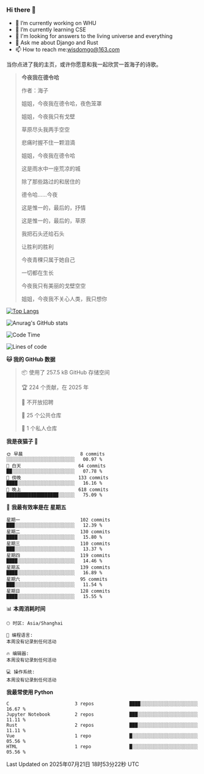 ### Hi there 👋



- 🔭 I’m currently working on WHU
- 🌱 I’m currently learning CSE
- 🤔 I'm looking for answers to the living universe and everything
- 💬 Ask me about Django and Rust
- 📫 How to reach me:wisdomgo@163.com

当你点进了我的主页，或许你愿意和我一起欣赏一首海子的诗歌。

>**今夜我在德令哈**
>
>作者：海子
>
>姐姐，今夜我在德令哈，夜色笼罩
>
>姐姐，今夜我只有戈壁
>
>草原尽头我两手空空
>
>悲痛时握不住一颗泪滴
>
>姐姐，今夜我在德令哈
>
>这是雨水中一座荒凉的城
>
>除了那些路过的和居住的
>
>德令哈......今夜
>
>这是惟一的，最后的，抒情
>
>这是惟一的，最后的，草原
>
>我把石头还给石头
>
>让胜利的胜利
>
>今夜青稞只属于她自己
>
>一切都在生长
>
>今夜我只有美丽的戈壁空空
>
>姐姐，今夜我不关心人类，我只想你



[![Top Langs](https://github-readme-stats.vercel.app/api/top-langs/?username=wisdomgo&theme=onedark)](https://github.com/anuraghazra/github-readme-stats)

![Anurag's GitHub stats](https://github-readme-stats.vercel.app/api?username=wisdomgo&hide=contribs,stars&theme=synthwave)

<!--START_SECTION:waka-->
![Code Time](http://img.shields.io/badge/Code%20Time-465%20hrs%2038%20mins-blue)

![Lines of code](https://img.shields.io/badge/%E4%BB%8E%E3%80%8CHello%20World%E3%80%8D%E8%B5%B7%E6%88%91%E5%B7%B2%E7%BB%8F%E5%86%99%E4%BA%86-6.4%20million%20%E8%A1%8C%E4%BB%A3%E7%A0%81-blue)

**🐱 我的 GitHub 数据** 

> 📦  使用了 257.5 kB GitHub 存储空间 
 > 
> 🏆 224 个贡献，在 2025 年
 > 
> 🚫 不开放招聘
 > 
> 📜 25 个公共仓库 
 > 
> 🔑 1 个私人仓库 
 > 
**我是夜猫子 🦉** 

```text
🌞 早晨                     8 commits           ░░░░░░░░░░░░░░░░░░░░░░░░░   00.97 % 
🌆 白天                     64 commits          ██░░░░░░░░░░░░░░░░░░░░░░░   07.78 % 
🌃 傍晚                     133 commits         ████░░░░░░░░░░░░░░░░░░░░░   16.16 % 
🌙 晚上                     618 commits         ███████████████████░░░░░░   75.09 % 
```
📅 **我最有效率是在 星期五** 

```text
星期一                      102 commits         ███░░░░░░░░░░░░░░░░░░░░░░   12.39 % 
星期二                      130 commits         ████░░░░░░░░░░░░░░░░░░░░░   15.80 % 
星期三                      110 commits         ███░░░░░░░░░░░░░░░░░░░░░░   13.37 % 
星期四                      119 commits         ████░░░░░░░░░░░░░░░░░░░░░   14.46 % 
星期五                      139 commits         ████░░░░░░░░░░░░░░░░░░░░░   16.89 % 
星期六                      95 commits          ███░░░░░░░░░░░░░░░░░░░░░░   11.54 % 
星期日                      128 commits         ████░░░░░░░░░░░░░░░░░░░░░   15.55 % 
```


📊 **本周消耗时间** 

```text
🕑︎ 时区: Asia/Shanghai

💬 编程语言: 
本周没有记录到任何活动

🔥 编辑器: 
本周没有记录到任何活动

💻 操作系统: 
本周没有记录到任何活动
```

**我最常使用 Python** 

```text
C                        3 repos             ████░░░░░░░░░░░░░░░░░░░░░   16.67 % 
Jupyter Notebook         2 repos             ███░░░░░░░░░░░░░░░░░░░░░░   11.11 % 
Rust                     2 repos             ███░░░░░░░░░░░░░░░░░░░░░░   11.11 % 
Vue                      1 repo              █░░░░░░░░░░░░░░░░░░░░░░░░   05.56 % 
HTML                     1 repo              █░░░░░░░░░░░░░░░░░░░░░░░░   05.56 % 
```




 Last Updated on 2025年07月21日 18时53分22秒 UTC
<!--END_SECTION:waka-->
